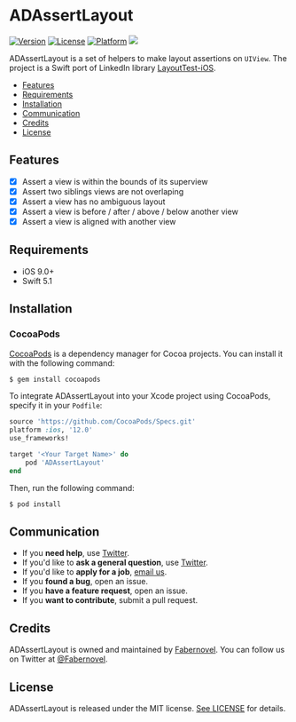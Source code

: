 # ADAssertLayout

[![Version](https://img.shields.io/cocoapods/v/ADAssertLayout.svg?style=flat)](https://cocoapods.org/pods/ADAssertLayout)
[![License](https://img.shields.io/cocoapods/l/ADAssertLayout.svg?style=flat)](https://cocoapods.org/pods/ADAssertLayout)
[![Platform](https://img.shields.io/cocoapods/p/ADAssertLayout.svg?style=flat)](https://cocoapods.org/pods/ADAssertLayout)
![](https://github.com/faberNovel/ADAssertLayout/workflows/CI/badge.svg)

ADAssertLayout is a set of helpers to make layout assertions on `UIView`. The project is a Swift port of LinkedIn library [LayoutTest-iOS](https://github.com/linkedin/LayoutTest-iOS).

- [Features](#features)
- [Requirements](#requirements)
- [Installation](#installation)
- [Communication](#communication)
- [Credits](#credits)
- [License](#license)

## Features

- [x] Assert a view is within the bounds of its superview
- [x] Assert two siblings views are not overlaping
- [x] Assert a view has no ambiguous layout
- [x] Assert a view is before / after / above / below another view
- [x] Assert a view is aligned with another view

## Requirements

- iOS 9.0+
- Swift 5.1

## Installation

### CocoaPods

[CocoaPods](https://cocoapods.org) is a dependency manager for Cocoa projects. You can install it with the following command:

```bash
$ gem install cocoapods
```

To integrate ADAssertLayout into your Xcode project using CocoaPods, specify it in your `Podfile`:

```ruby
source 'https://github.com/CocoaPods/Specs.git'
platform :ios, '12.0'
use_frameworks!

target '<Your Target Name>' do
    pod 'ADAssertLayout'
end
```

Then, run the following command:

```bash
$ pod install
```

## Communication

- If you **need help**, use [Twitter](https://twitter.com/applidium).
- If you'd like to **ask a general question**, use [Twitter](https://twitter.com/applidium).
- If you'd like to **apply for a job**, [email us](jobs@applidium.com).
- If you **found a bug**, open an issue.
- If you **have a feature request**, open an issue.
- If you **want to contribute**, submit a pull request.

## Credits

ADAssertLayout is owned and maintained by [Fabernovel](https://www.fabernovel.com/). You can follow us on Twitter at [@Fabernovel](https://twitter.com/FabernovelTech).

## License

ADAssertLayout is released under the MIT license. [See LICENSE](LICENSE) for details.
